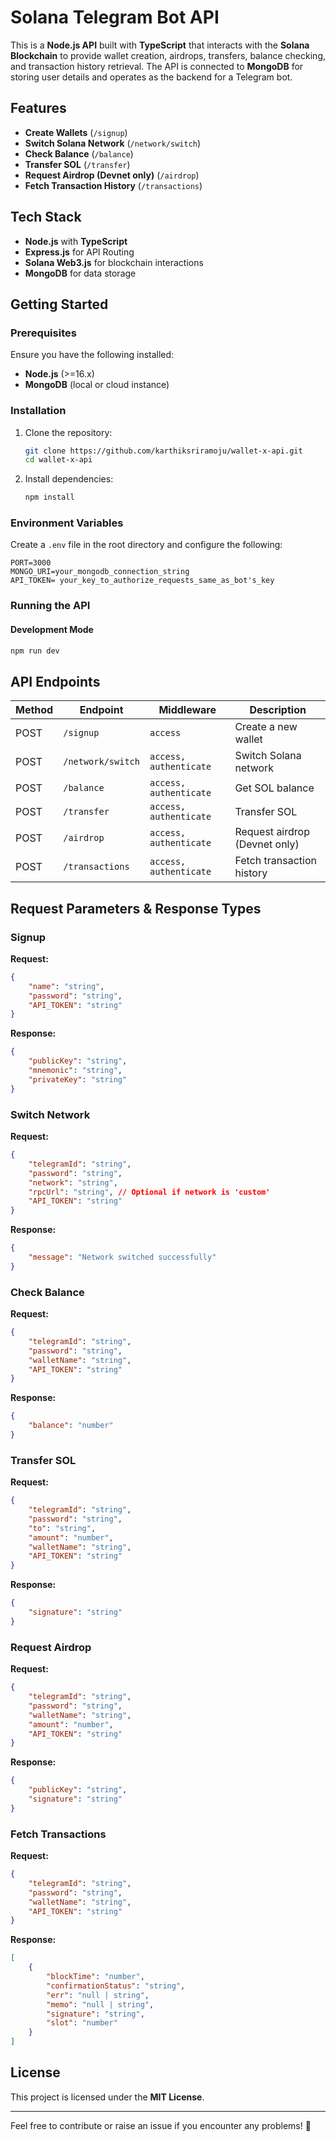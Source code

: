 # Solana Telegram Bot API

This is a **Node.js API** built with **TypeScript** that interacts with the **Solana Blockchain** to provide wallet creation, airdrops, transfers, balance checking, and transaction history retrieval. The API is connected to **MongoDB** for storing user details and operates as the backend for a Telegram bot.

## Features
- **Create Wallets** (`/signup`)
- **Switch Solana Network** (`/network/switch`)
- **Check Balance** (`/balance`)
- **Transfer SOL** (`/transfer`)
- **Request Airdrop (Devnet only)** (`/airdrop`)
- **Fetch Transaction History** (`/transactions`)

## Tech Stack
- **Node.js** with **TypeScript**
- **Express.js** for API Routing
- **Solana Web3.js** for blockchain interactions
- **MongoDB** for data storage

## Getting Started

### Prerequisites
Ensure you have the following installed:
- **Node.js** (>=16.x)
- **MongoDB** (local or cloud instance)

### Installation
1. Clone the repository:
   ```bash
   git clone https://github.com/karthiksriramoju/wallet-x-api.git
   cd wallet-x-api
   ```
2. Install dependencies:
   ```bash
   npm install
   ```

### Environment Variables
Create a `.env` file in the root directory and configure the following:
```env
PORT=3000
MONGO_URI=your_mongodb_connection_string
API_TOKEN= your_key_to_authorize_requests_same_as_bot's_key
```

### Running the API
#### Development Mode
```bash
npm run dev
```

## API Endpoints

| Method | Endpoint | Middleware | Description |
|--------|---------|------------|-------------|
| POST | `/signup` | `access` | Create a new wallet |
| POST | `/network/switch` | `access, authenticate` | Switch Solana network |
| POST | `/balance` | `access, authenticate` | Get SOL balance |
| POST | `/transfer` | `access, authenticate` | Transfer SOL |
| POST | `/airdrop` | `access, authenticate` | Request airdrop (Devnet only) |
| POST | `/transactions` | `access, authenticate` | Fetch transaction history |

## Request Parameters & Response Types

### Signup
**Request:**
```json
{
    "name": "string",
    "password": "string",
    "API_TOKEN": "string"
}
```
**Response:**
```json
{
    "publicKey": "string",
    "mnemonic": "string",
    "privateKey": "string"
}
```

### Switch Network
**Request:**
```json
{
    "telegramId": "string",
    "password": "string",
    "network": "string",
    "rpcUrl": "string", // Optional if network is 'custom'
    "API_TOKEN": "string"
}
```
**Response:**
```json
{
    "message": "Network switched successfully"
}
```

### Check Balance
**Request:**
```json
{
    "telegramId": "string",
    "password": "string",
    "walletName": "string",
    "API_TOKEN": "string"
}
```
**Response:**
```json
{
    "balance": "number"
}
```

### Transfer SOL
**Request:**
```json
{
    "telegramId": "string",
    "password": "string",
    "to": "string",
    "amount": "number",
    "walletName": "string",
    "API_TOKEN": "string"
}
```
**Response:**
```json
{
    "signature": "string"
}
```

### Request Airdrop
**Request:**
```json
{
    "telegramId": "string",
    "password": "string",
    "walletName": "string",
    "amount": "number",
    "API_TOKEN": "string"
}
```
**Response:**
```json
{
    "publicKey": "string",
    "signature": "string"
}
```

### Fetch Transactions
**Request:**
```json
{
    "telegramId": "string",
    "password": "string",
    "walletName": "string",
    "API_TOKEN": "string"
}
```
**Response:**
```json
[
    {
        "blockTime": "number",
        "confirmationStatus": "string",
        "err": "null | string",
        "memo": "null | string",
        "signature": "string",
        "slot": "number"
    }
]
```

## License
This project is licensed under the **MIT License**.

---
Feel free to contribute or raise an issue if you encounter any problems! 🚀

